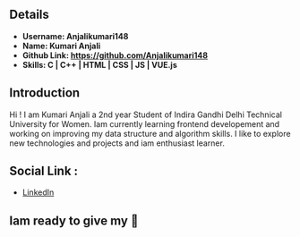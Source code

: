 ## Details
- **Username: Anjalikumari148**
- **Name: Kumari Anjali**
- **Github Link: https://github.com/Anjalikumari148**
- **Skills: C | C++ | HTML | CSS | JS | VUE.js**

## Introduction 
Hi ! I am Kumari Anjali a 2nd year Student of Indira Gandhi Delhi Technical University for Women.
Iam currently learning frontend developement and working on improving my data structure and algorithm skills. I like to explore new technologies and projects and iam enthusiast learner.

## Social Link :
- [LinkedIn](https://www.linkedin.com/in/anjali-kumari-605aa5198)

## Iam  ready to give my :100: 

